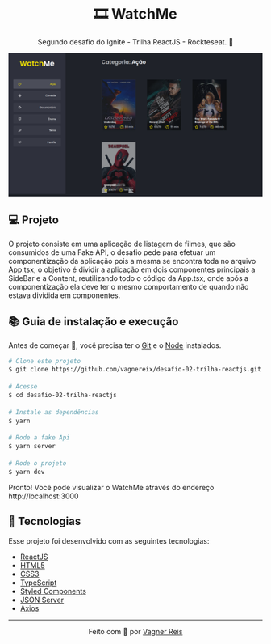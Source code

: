 <h1 align="center">🎞️ WatchMe</h1>
<p align="center">Segundo desafio do Ignite - Trilha ReactJS - Rockteseat. 🚀</p>

<p align="center">
<img src="https://github.com/brunoemferreira/rocketseat-ignite-react-desafio-componentizando-a-aplicacao/blob/main/assets/watchme.png" alt="screenshot" width="1120px" />
</p>

<h2>💻 Projeto</h2>
O projeto consiste em uma aplicação de listagem de filmes, que são consumidos de uma Fake API, o desafio pede para 
efetuar um componentização da aplicação pois a mesma se encontra toda no arquivo App.tsx, o objetivo é dividir a aplicação em dois 
componentes principais a SideBar e a Content, reutilizando todo o código da App.tsx, onde após a componentização ela deve ter o mesmo 
comportamento de quando não estava dividida em componentes.

## :books: Guia de instalação e execução

Antes de começar 🏁, você precisa ter o [Git](https://git-scm.com) e o [Node](https://nodejs.org/en/) instalados.

```bash
# Clone este projeto
$ git clone https://github.com/vagnereix/desafio-02-trilha-reactjs.git

# Acesse
$ cd desafio-02-trilha-reactjs

# Instale as dependências
$ yarn

# Rode a fake Api
$ yarn server

# Rode o projeto
$ yarn dev

```

Pronto! Você pode visualizar o WatchMe através do endereço http://localhost:3000

## :rocket: Tecnologias

Esse projeto foi desenvolvido com as seguintes tecnologias:

- [ReactJS](https://reactjs.org/)
- [HTML5]()
- [CSS3]()
- [TypeScript](https://www.typescriptlang.org/)
- [Styled Components](https://styled-components.com/)
- [JSON Server](https://github.com/typicode/json-server)
- [Axios](https://github.com/axios/axios)

---

<p align="center">
Feito com 💜&nbsp;por <a href="https://github.com/vagnereix">Vagner Reis</a>
</p>
